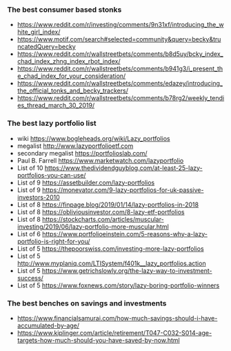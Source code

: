 ### The best consumer based stonks
- https://www.reddit.com/r/investing/comments/9n31xf/introducing_the_white_girl_index/
- https://www.motif.com/search#selected=community&query=becky&truncatedQuery=becky
- https://www.reddit.com/r/wallstreetbets/comments/b8d5uy/bcky_index_chad_index_zhng_index_rbot_index/
- https://www.reddit.com/r/wallstreetbets/comments/b941g3/i_present_the_chad_index_for_your_consideration/
- https://www.reddit.com/r/wallstreetbets/comments/edazey/introducing_the_official_tonks_and_becky_trackers/
- https://www.reddit.com/r/wallstreetbets/comments/b78rg2/weekly_tendies_thread_march_30_2019/

### The best lazy portfolio list
- wiki https://www.bogleheads.org/wiki/Lazy_portfolios
- megalist http://www.lazyportfolioetf.com
- secondary megalist https://portfolioslab.com/
- Paul B. Farrell https://www.marketwatch.com/lazyportfolio
- List of 10 https://www.thedividendguyblog.com/at-least-25-lazy-portfolios-you-can-use/
- List of 9 https://assetbuilder.com/lazy-portfolios
- List of 9 https://monevator.com/9-lazy-portfolios-for-uk-passive-investors-2010
- List of 8 https://finpage.blog/2019/01/14/lazy-portfolios-in-2018
- List of 8 https://obliviousinvestor.com/8-lazy-etf-portfolios
- List of 8 https://stockcharts.com/articles/muscular-investing/2019/06/lazy-portfolio-more-muscular.html
- List of 6 https://www.portfolioeinstein.com/5-reasons-why-a-lazy-portfolio-is-right-for-you/
- List of 5 https://thepoorswiss.com/investing-more-lazy-portfolios
- List of 5 http://www.myplaniq.com/LTISystem/f401k__lazy_portfolios.action
- List of 5 https://www.getrichslowly.org/the-lazy-way-to-investment-success/
- List of 5 https://www.foxnews.com/story/lazy-boring-portfolio-winners


### The best benches on savings and investments
- https://www.financialsamurai.com/how-much-savings-should-i-have-accumulated-by-age/
- https://www.kiplinger.com/article/retirement/T047-C032-S014-age-targets-how-much-should-you-have-saved-by-now.html
